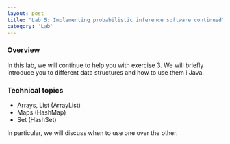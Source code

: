 ```yaml
---
layout: post
title: "Lab 5: Implementing probabilistic inference software continued"
category: 'Lab'
---
```


### Overview

In this lab, we will continue to help you with exercise 3. We will briefly introduce you to
different data structures and how to use them i Java.


### Technical topics

- Arrays, List (ArrayList)
- Maps (HashMap)
- Set (HashSet)

In particular, we will discuss when to use one over the other.
